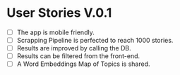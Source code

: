 # User Stories V.0.1

- [ ] The app is mobile friendly.
- [ ] Scrapping Pipeline is perfected to reach 1000 stories.
- [ ] Results are improved by calling the DB.
- [ ] Results can be filtered from the front-end.
- [ ] A Word Embeddings Map of Topics is shared.
